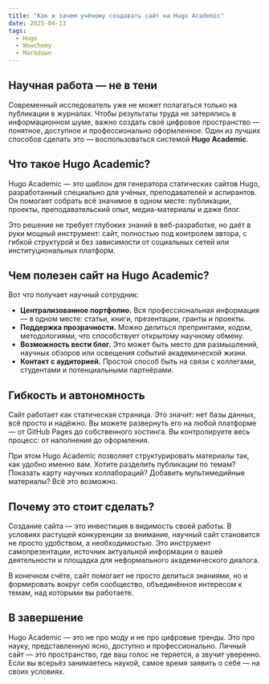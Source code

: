 ```yaml
---
title: "Как и зачем учёному создавать сайт на Hugo Academic"
date: 2025-04-13
tags:
  - Hugo
  - Wowchemy
  - Markdown
---
```



## Научная работа — не в тени

Современный исследователь уже не может полагаться только на публикации в журналах. Чтобы результаты труда не затерялись в информационном шуме, важно создать своё цифровое пространство — понятное, доступное и профессионально оформленное. Один из лучших способов сделать это — воспользоваться системой **Hugo Academic**.

## Что такое Hugo Academic?

Hugo Academic — это шаблон для генератора статических сайтов Hugo, разработанный специально для учёных, преподавателей и аспирантов. Он помогает собрать всё значимое в одном месте: публикации, проекты, преподавательский опыт, медиа-материалы и даже блог.

Это решение не требует глубоких знаний в веб-разработке, но даёт в руки мощный инструмент: сайт, полностью под контролем автора, с гибкой структурой и без зависимости от социальных сетей или институциональных платформ.

## Чем полезен сайт на Hugo Academic?

Вот что получает научный сотрудник:

- **Централизованное портфолио.** Вся профессиональная информация — в одном месте: статьи, книги, презентации, гранты и проекты.
- **Поддержка прозрачности.** Можно делиться препринтами, кодом, методологиями, что способствует открытому научному обмену.
- **Возможность вести блог.** Это может быть место для размышлений, научных обзоров или освещения событий академической жизни.
- **Контакт с аудиторией.** Простой способ быть на связи с коллегами, студентами и потенциальными партнёрами.

## Гибкость и автономность

Сайт работает как статическая страница. Это значит: нет базы данных, всё просто и надёжно. Вы можете развернуть его на любой платформе — от GitHub Pages до собственного хостинга. Вы контролируете весь процесс: от наполнения до оформления.

При этом Hugo Academic позволяет структурировать материалы так, как удобно именно вам. Хотите разделить публикации по темам? Показать карту научных коллабораций? Добавить мультимедийные материалы? Всё это возможно.

## Почему это стоит сделать?

Создание сайта — это инвестиция в видимость своей работы. В условиях растущей конкуренции за внимание, научный сайт становится не просто удобством, а необходимостью. Это инструмент самопрезентации, источник актуальной информации о вашей деятельности и площадка для неформального академического диалога.

В конечном счёте, сайт помогает не просто делиться знаниями, но и формировать вокруг себя сообщество, объединённое интересом к темам, над которыми вы работаете.

## В завершение

Hugo Academic — это не про моду и не про цифровые тренды. Это про науку, представленную ясно, доступно и профессионально. Личный сайт — это пространство, где ваш голос не теряется, а звучит уверенно. Если вы всерьёз занимаетесь наукой, самое время заявить о себе — на своих условиях.


